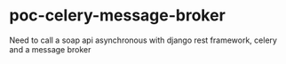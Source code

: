 # poc-celery-message-broker
Need to call a soap api asynchronous with django rest framework, celery and a message broker
